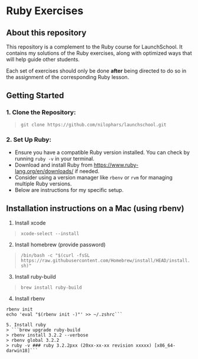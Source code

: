 # Ruby Exercises

## About this repository

This repository is a complement to the Ruby course for LaunchSchool. It contains my solutions of the Ruby exercises, along with optimized ways that will help guide other students.

Each set of exercises should only be done **after** being directed to do so in the assignment of the corresponding Ruby lesson.

## Getting Started

### 1. Clone the Repository:

> `git clone https://github.com/nilophars/launchschool.git`

### 2. Set Up Ruby:

- Ensure you have a compatible Ruby version installed. You can check by running `ruby -v` in your terminal.
- Download and install Ruby from https://www.ruby-lang.org/en/downloads/ if needed.
- Consider using a version manager like `rbenv` or `rvm` for managing multiple Ruby versions.
- Below are instructions for my specific setup.

## Installation instructions on a Mac (using rbenv)

1. Install xcode
> `xcode-select --install`

2. Install homebrew (provide password)
> `/bin/bash -c "$(curl -fsSL https://raw.githubusercontent.com/Homebrew/install/HEAD/install.sh)"`

3. Install ruby-build
> `brew install ruby-build`

4. Install rbenv
>
```brew install rbenv
rbenv init
echo 'eval "$(rbenv init -)"' >> ~/.zshrc```

5. Install ruby
> ```brew upgrade ruby-build
> rbenv install 3.2.2 --verbose
> rbenv global 3.2.2
> ruby -v ### ruby 3.2.2pxx (20xx-xx-xx revision xxxxx) [x86_64-darwin18]```
